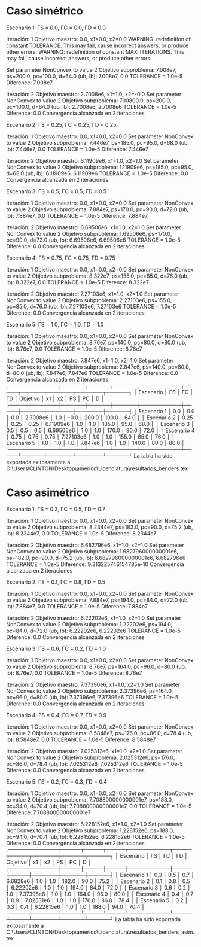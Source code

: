 ﻿# Caso simétrico
Escenario 1: ΓS = 0.0, ΓC = 0.0, ΓD = 0.0

Iteración: 1
Objetivo maestro: 0.0, x1=0.0, x2=0.0
WARNING: redefinition of constant TOLERANCE. This may fail, cause incorrect answers, or produce other errors.
WARNING: redefinition of constant MAX_ITERATIONS. This may fail, cause incorrect answers, or produce other errors.

Set parameter NonConvex to value 2
Objetivo subproblema: 7.008e7, ps=200.0, pc=100.0, d=64.0
(ub, lb): 7.008e7, 0.0
TOLERANCE = 1.0e-5
Diference: 7.008e7

Iteración: 2
Objetivo maestro: 2.7008e6, x1=1.0, x2=-0.0
Set parameter NonConvex to value 2
Objetivo subproblema: 700800.0, ps=200.0, pc=100.0, d=64.0
(ub, lb): 2.7008e6, 2.7008e6
TOLERANCE = 1.0e-5
Diference: 0.0
Convergencia alcanzada en 2 iteraciones

Escenario 2: ΓS = 0.25, ΓC = 0.25, ΓD = 0.25

Iteración: 1
Objetivo maestro: 0.0, x1=0.0, x2=0.0
Set parameter NonConvex to value 2
Objetivo subproblema: 7.446e7, ps=185.0, pc=95.0, d=68.0
(ub, lb): 7.446e7, 0.0
TOLERANCE = 1.0e-5
Diference: 7.446e7

Iteración: 2
Objetivo maestro: 6.11909e6, x1=1.0, x2=1.0
Set parameter NonConvex to value 2
Objetivo subproblema: 1.11909e6, ps=185.0, pc=95.0, d=68.0
(ub, lb): 6.11909e6, 6.11909e6
TOLERANCE = 1.0e-5
Diference: 0.0
Convergencia alcanzada en 2 iteraciones

Escenario 3: ΓS = 0.5, ΓC = 0.5, ΓD = 0.5

Iteración: 1
Objetivo maestro: 0.0, x1=0.0, x2=0.0
Set parameter NonConvex to value 2
Objetivo subproblema: 7.884e7, ps=170.0, pc=90.0, d=72.0
(ub, lb): 7.884e7, 0.0
TOLERANCE = 1.0e-5
Diference: 7.884e7

Iteración: 2
Objetivo maestro: 6.69506e6, x1=1.0, x2=1.0
Set parameter NonConvex to value 2
Objetivo subproblema: 1.69506e6, ps=170.0, pc=90.0, d=72.0
(ub, lb): 6.69506e6, 6.69506e6
TOLERANCE = 1.0e-5
Diference: 0.0
Convergencia alcanzada en 2 iteraciones

Escenario 4: ΓS = 0.75, ΓC = 0.75, ΓD = 0.75

Iteración: 1
Objetivo maestro: 0.0, x1=0.0, x2=0.0
Set parameter NonConvex to value 2
Objetivo subproblema: 8.322e7, ps=155.0, pc=85.0, d=76.0
(ub, lb): 8.322e7, 0.0
TOLERANCE = 1.0e-5
Diference: 8.322e7

Iteración: 2
Objetivo maestro: 7.27103e6, x1=1.0, x2=1.0
Set parameter NonConvex to value 2
Objetivo subproblema: 2.27103e6, ps=155.0, pc=85.0, d=76.0
(ub, lb): 7.27103e6, 7.27103e6
TOLERANCE = 1.0e-5
Diference: 0.0
Convergencia alcanzada en 2 iteraciones

Escenario 5: ΓS = 1.0, ΓC = 1.0, ΓD = 1.0

Iteración: 1
Objetivo maestro: 0.0, x1=0.0, x2=0.0
Set parameter NonConvex to value 2
Objetivo subproblema: 8.76e7, ps=140.0, pc=80.0, d=80.0
(ub, lb): 8.76e7, 0.0
TOLERANCE = 1.0e-5
Diference: 8.76e7

Iteración: 2
Objetivo maestro: 7.847e6, x1=1.0, x2=1.0
Set parameter NonConvex to value 2
Objetivo subproblema: 2.847e6, ps=140.0, pc=80.0, d=80.0
(ub, lb): 7.847e6, 7.847e6
TOLERANCE = 1.0e-5
Diference: 0.0
Convergencia alcanzada en 2 iteraciones
┌─────────────┬──────┬──────┬──────┬───────────┬─────┬──────┬───────┬───────┬──────┐
│   Escenario │   ΓS │   ΓC │   ΓD │  Objetivo │  x1 │   x2 │    PS │    PC │    D │
├─────────────┼──────┼──────┼──────┼───────────┼─────┼──────┼───────┼───────┼──────┤
│ Escenario 1 │  0.0 │  0.0 │  0.0 │  2.7008e6 │ 1.0 │ -0.0 │ 200.0 │ 100.0 │ 64.0 │
│ Escenario 2 │ 0.25 │ 0.25 │ 0.25 │ 6.11909e6 │ 1.0 │  1.0 │ 185.0 │  95.0 │ 68.0 │
│ Escenario 3 │  0.5 │  0.5 │  0.5 │ 6.69506e6 │ 1.0 │  1.0 │ 170.0 │  90.0 │ 72.0 │
│ Escenario 4 │ 0.75 │ 0.75 │ 0.75 │ 7.27103e6 │ 1.0 │  1.0 │ 155.0 │  85.0 │ 76.0 │
│ Escenario 5 │  1.0 │  1.0 │  1.0 │   7.847e6 │ 1.0 │  1.0 │ 140.0 │  80.0 │ 80.0 │
└─────────────┴──────┴──────┴──────┴───────────┴─────┴──────┴───────┴───────┴──────┘
La tabla ha sido exportada exitosamente a C:\Users\CLINTON\Desktop\americo\Licenciatura\resultados_benders.tex

# Caso asimétrico
Escenario 1: ΓS = 0.3, ΓC = 0.5, ΓD = 0.7

Iteración: 1
Objetivo maestro: 0.0, x1=0.0, x2=0.0
Set parameter NonConvex to value 2
Objetivo subproblema: 8.2344e7, ps=182.0, pc=90.0, d=75.2
(ub, lb): 8.2344e7, 0.0
TOLERANCE = 1.0e-5
Diference: 8.2344e7

Iteración: 2
Objetivo maestro: 6.682796e6, x1=1.0, x2=1.0
Set parameter NonConvex to value 2
Objetivo subproblema: 1.682796000000001e6, ps=182.0, pc=90.0, d=75.2
(ub, lb): 6.682796000000001e6, 6.682796e6
TOLERANCE = 1.0e-5
Diference: 9.313225746154785e-10
Convergencia alcanzada en 2 iteraciones

Escenario 2: ΓS = 0.1, ΓC = 0.8, ΓD = 0.5

Iteración: 1
Objetivo maestro: 0.0, x1=0.0, x2=0.0
Set parameter NonConvex to value 2
Objetivo subproblema: 7.884e7, ps=194.0, pc=84.0, d=72.0
(ub, lb): 7.884e7, 0.0
TOLERANCE = 1.0e-5
Diference: 7.884e7

Iteración: 2
Objetivo maestro: 6.22202e6, x1=1.0, x2=1.0
Set parameter NonConvex to value 2
Objetivo subproblema: 1.22202e6, ps=194.0, pc=84.0, d=72.0
(ub, lb): 6.22202e6, 6.22202e6
TOLERANCE = 1.0e-5
Diference: 0.0
Convergencia alcanzada en 2 iteraciones

Escenario 3: ΓS = 0.6, ΓC = 0.2, ΓD = 1.0

Iteración: 1
Objetivo maestro: 0.0, x1=0.0, x2=0.0
Set parameter NonConvex to value 2
Objetivo subproblema: 8.76e7, ps=164.0, pc=96.0, d=80.0
(ub, lb): 8.76e7, 0.0
TOLERANCE = 1.0e-5
Diference: 8.76e7

Iteración: 2
Objetivo maestro: 7.37396e6, x1=1.0, x2=1.0
Set parameter NonConvex to value 2
Objetivo subproblema: 2.37396e6, ps=164.0, pc=96.0, d=80.0
(ub, lb): 7.37396e6, 7.37396e6
TOLERANCE = 1.0e-5
Diference: 0.0
Convergencia alcanzada en 2 iteraciones

Escenario 4: ΓS = 0.4, ΓC = 0.7, ΓD = 0.9

Iteración: 1
Objetivo maestro: 0.0, x1=0.0, x2=0.0
Set parameter NonConvex to value 2
Objetivo subproblema: 8.5848e7, ps=176.0, pc=86.0, d=78.4
(ub, lb): 8.5848e7, 0.0
TOLERANCE = 1.0e-5
Diference: 8.5848e7

Iteración: 2
Objetivo maestro: 7.025312e6, x1=1.0, x2=1.0
Set parameter NonConvex to value 2
Objetivo subproblema: 2.025312e6, ps=176.0, pc=86.0, d=78.4
(ub, lb): 7.025312e6, 7.025312e6
TOLERANCE = 1.0e-5
Diference: 0.0
Convergencia alcanzada en 2 iteraciones

Escenario 5: ΓS = 0.2, ΓC = 0.3, ΓD = 0.4

Iteración: 1
Objetivo maestro: 0.0, x1=0.0, x2=0.0
Set parameter NonConvex to value 2
Objetivo subproblema: 7.708800000000001e7, ps=188.0, pc=94.0, d=70.4
(ub, lb): 7.708800000000001e7, 0.0
TOLERANCE = 1.0e-5
Diference: 7.708800000000001e7

Iteración: 2
Objetivo maestro: 6.228152e6, x1=1.0, x2=1.0
Set parameter NonConvex to value 2
Objetivo subproblema: 1.228152e6, ps=188.0, pc=94.0, d=70.4
(ub, lb): 6.228152e6, 6.228152e6
TOLERANCE = 1.0e-5
Diference: 0.0
Convergencia alcanzada en 2 iteraciones
┌─────────────┬─────┬─────┬─────┬───────────┬─────┬─────┬───────┬──────┬──────┐
│   Escenario │  ΓS │  ΓC │  ΓD │  Objetivo │  x1 │  x2 │    PS │   PC │    D │
├─────────────┼─────┼─────┼─────┼───────────┼─────┼─────┼───────┼──────┼──────┤
│ Escenario 1 │ 0.3 │ 0.5 │ 0.7 │  6.6828e6 │ 1.0 │ 1.0 │ 182.0 │ 90.0 │ 75.2 │
│ Escenario 2 │ 0.1 │ 0.8 │ 0.5 │ 6.22202e6 │ 1.0 │ 1.0 │ 194.0 │ 84.0 │ 72.0 │
│ Escenario 3 │ 0.6 │ 0.2 │ 1.0 │ 7.37396e6 │ 1.0 │ 1.0 │ 164.0 │ 96.0 │ 80.0 │
│ Escenario 4 │ 0.4 │ 0.7 │ 0.9 │ 7.02531e6 │ 1.0 │ 1.0 │ 176.0 │ 86.0 │ 78.4 │
│ Escenario 5 │ 0.2 │ 0.3 │ 0.4 │ 6.22815e6 │ 1.0 │ 1.0 │ 188.0 │ 94.0 │ 70.4 │
└─────────────┴─────┴─────┴─────┴───────────┴─────┴─────┴───────┴──────┴──────┘
La tabla ha sido exportada exitosamente a C:\Users\CLINTON\Desktop\americo\Licenciatura\resultados_benders_asim.tex